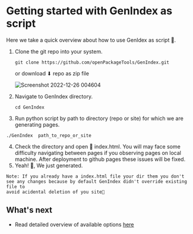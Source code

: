 # Getting started with GenIndex as script
   
   Here we take a quick overview about how to use GenIdex as script 📃.
   
1. Clone the git repo into your system.

   ```shell
   git clone https://github.com/openPackageTools/GenIndex.git
   ```
   or download ⬇ repo as zip file
   
   ![Screenshot 2022-12-26 004604](https://user-images.githubusercontent.com/61611561/209479740-8d6362e2-eaa3-4cec-be32-3bde5baf884f.png)
   
2. Navigate to GenIndex directory.
  
   ```shell
   cd GenIndex
   ```
 
3. Run python script by path to directory (repo or site) for which we are generating pages.

  ```shell
  ./GenIndex  path_to_repo_or_site
  ```

4. Check the directory and open 🔧 index.html. You will may face some difficulty navigating between pages if you observing pages on local machine.
   After deployment to github pages these issues will be fixed.
6. Yeah! 🥳, We just generated.

```
Note: If you already have a index.html file your dir them you don't see any changes because by default GenIndex didn't override existing file to
avoid acidental deletion of you site😬
```

## What's next

- Read detailed overview of available options [here](./detailed-overview.md)
